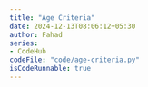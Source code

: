 ```yaml
---
title: "Age Criteria"
date: 2024-12-13T08:06:12+05:30
author: Fahad
series:
- CodeHub
codeFile: "code/age-criteria.py"
isCodeRunnable: true
---
```

